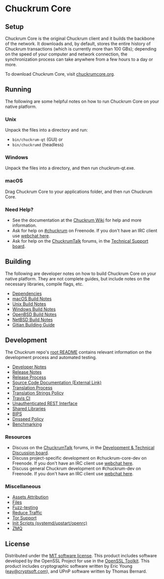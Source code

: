 Chuckrum Core
=============

Setup
---------------------
Chuckrum Core is the original Chuckrum client and it builds the backbone of the network. It downloads and, by default, stores the entire history of Chuckrum transactions (which is currently more than 100 GBs); depending on the speed of your computer and network connection, the synchronization process can take anywhere from a few hours to a day or more.

To download Chuckrum Core, visit [chuckrumcore.org](https://chuckrumcore.org/en/releases/).

Running
---------------------
The following are some helpful notes on how to run Chuckrum Core on your native platform.

### Unix

Unpack the files into a directory and run:

- `bin/chuckrum-qt` (GUI) or
- `bin/chuckrumd` (headless)

### Windows

Unpack the files into a directory, and then run chuckrum-qt.exe.

### macOS

Drag Chuckrum Core to your applications folder, and then run Chuckrum Core.

### Need Help?

* See the documentation at the [Chuckrum Wiki](https://en.chuckrum.it/wiki/Main_Page)
for help and more information.
* Ask for help on [#chuckrum](http://webchat.freenode.net?channels=chuckrum) on Freenode. If you don't have an IRC client use [webchat here](http://webchat.freenode.net?channels=chuckrum).
* Ask for help on the [ChuckrumTalk](https://chuckrumtalk.org/) forums, in the [Technical Support board](https://chuckrumtalk.org/index.php?board=4.0).

Building
---------------------
The following are developer notes on how to build Chuckrum Core on your native platform. They are not complete guides, but include notes on the necessary libraries, compile flags, etc.

- [Dependencies](dependencies.md)
- [macOS Build Notes](build-osx.md)
- [Unix Build Notes](build-unix.md)
- [Windows Build Notes](build-windows.md)
- [OpenBSD Build Notes](build-openbsd.md)
- [NetBSD Build Notes](build-netbsd.md)
- [Gitian Building Guide](gitian-building.md)

Development
---------------------
The Chuckrum repo's [root README](/README.md) contains relevant information on the development process and automated testing.

- [Developer Notes](developer-notes.md)
- [Release Notes](release-notes.md)
- [Release Process](release-process.md)
- [Source Code Documentation (External Link)](https://dev.visucore.com/chuckrum/doxygen/)
- [Translation Process](translation_process.md)
- [Translation Strings Policy](translation_strings_policy.md)
- [Travis CI](travis-ci.md)
- [Unauthenticated REST Interface](REST-interface.md)
- [Shared Libraries](shared-libraries.md)
- [BIPS](bips.md)
- [Dnsseed Policy](dnsseed-policy.md)
- [Benchmarking](benchmarking.md)

### Resources
* Discuss on the [ChuckrumTalk](https://chuckrumtalk.org/) forums, in the [Development & Technical Discussion board](https://chuckrumtalk.org/index.php?board=6.0).
* Discuss project-specific development on #chuckrum-core-dev on Freenode. If you don't have an IRC client use [webchat here](http://webchat.freenode.net/?channels=chuckrum-core-dev).
* Discuss general Chuckrum development on #chuckrum-dev on Freenode. If you don't have an IRC client use [webchat here](http://webchat.freenode.net/?channels=chuckrum-dev).

### Miscellaneous
- [Assets Attribution](assets-attribution.md)
- [Files](files.md)
- [Fuzz-testing](fuzzing.md)
- [Reduce Traffic](reduce-traffic.md)
- [Tor Support](tor.md)
- [Init Scripts (systemd/upstart/openrc)](init.md)
- [ZMQ](zmq.md)

License
---------------------
Distributed under the [MIT software license](/COPYING).
This product includes software developed by the OpenSSL Project for use in the [OpenSSL Toolkit](https://www.openssl.org/). This product includes
cryptographic software written by Eric Young ([eay@cryptsoft.com](mailto:eay@cryptsoft.com)), and UPnP software written by Thomas Bernard.
